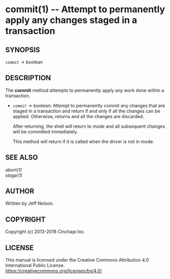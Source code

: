 commit(1) -- Attempt to permanently apply any changes staged in a transaction
=============================================================================

## SYNOPSIS

`commit` -> boolean<br />

## DESCRIPTION
The **commit** method attempts to permanently apply any work done within a transaction. 

  * `commit` -> boolean:
    Attempt to permanently commit any changes that are staged in a transaction and return <true> if and only if all the changes can be applied. Otherwise, returns <false> and all the changes are discarded.

    After returning, the shell will return to <autocommit> mode and all subsequent changes will be committed immediately.

    This method will return <false> if it is called when the driver is not in <staging> mode.

## SEE ALSO
*abort(1)*<br />
*stage(1)*<br />

## AUTHOR
Written by Jeff Nelson.

## COPYRIGHT
Copyright (c) 2013-2018 Cinchapi Inc.

## LICENSE
This manual is licensed under the Creative Commons Attribution 4.0 International Public License. <br />
https://creativecommons.org/licenses/by/4.0/
